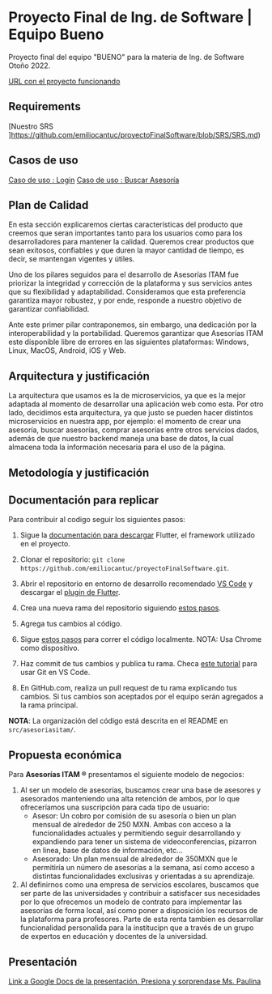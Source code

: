 # Proyecto Final de Ing. de Software | Equipo Bueno

Proyecto final del equipo "BUENO" para la materia de Ing. de Software Otoño 2022.

[URL con el proyecto funcionando](https://asesoriasitam.web.app/)

## Requirements

[Nuestro SRS ]https://github.com/emiliocantuc/proyectoFinalSoftware/blob/SRS/SRS.md)


## Casos de uso

[Caso de uso : Login](https://github.com/emiliocantuc/proyectoFinalSoftware/blob/main/Casos%20de%20uso%20Login.png)
[Caso de uso : Buscar Asesoría](https://github.com/emiliocantuc/proyectoFinalSoftware/blob/main/Casos%20de%20uso-Buscar%20Asesor%C3%ADa.png)

## Plan de Calidad

En esta sección explicaremos ciertas características del producto que creemos que seran importantes tanto para los usuarios como para los desarrolladores para mantener la calidad.
Queremos crear productos que sean exitosos, confiables y que duren la mayor cantidad de tiempo, es decir, se mantengan vigentes y útiles.

Uno de los pilares seguidos para el desarrollo de Asesorías ITAM fue priorizar la integridad y corrección de la plataforma y sus servicios antes que su flexibilidad y adaptabilidad. Consideramos que esta preferencia garantiza mayor robustez, y por ende, responde a nuestro objetivo de garantizar confiabilidad.

Ante este primer pilar contraponemos, sin embargo, una dedicación por la interoperabilidad y la portabilidad. Queremos garantizar que Asesorías ITAM este disponible libre de errores en las siguientes plataformas: Windows, Linux, MacOS, Android, iOS y Web.

## Arquitectura y justificación

La arquitectura que usamos es la de microservicios, ya que es la mejor adaptada al momento de desarrollar una aplicación web como esta. Por otro lado, decidimos esta arquitectura, ya que justo se pueden hacer distintos microservicios en nuestra app, por ejemplo: el momento de crear una asesoría, buscar asesorías, comprar asesorías entre otros servicios dados, además de que nuestro backend maneja una base de datos, la cual almacena toda la información necesaria para el uso de la página.

## Metodología y justificación



## Documentación para replicar

Para contribuir al codigo seguir los siguientes pasos:

1. Sigue la [documentación para descargar](https://docs.flutter.dev/get-started/install) Flutter, el framework utilizado en el proyecto.

2. Clonar el repositorio: `git clone https://github.com/emiliocantuc/proyectoFinalSoftware.git`.

3. Abrir el repositorio en entorno de desarrollo recomendado [VS Code](https://code.visualstudio.com/) y descargar el [plugin de Flutter](https://docs.flutter.dev/development/tools/vs-code).

4. Crea una nueva rama del repositorio siguiendo [estos pasos](https://dumbitdude.com/how-to-create-a-new-branch-using-visual-studio-code/).

5. Agrega tus cambios al código.

6. Sigue [estos pasos](https://docs.flutter.dev/development/tools/vs-code) para correr el código localmente. NOTA: Usa Chrome como dispositivo. 

7. Haz commit de tus cambios y publica tu rama. Checa [este tutorial](https://code.visualstudio.com/docs/sourcecontrol/overview) para usar Git en VS Code. 

8. En GitHub.com, realiza un pull request de tu rama explicando tus cambios. Si tus cambios son aceptados por el equipo serán agregados a la rama principal. 

**NOTA**: La organización del código está descrita en el README en `src/asesoriasitam/`.

## Propuesta económica
Para **Asesorías ITAM ®** presentamos el siguiente modelo de negocios:
1. Al ser un modelo de asesorías, buscamos crear una base de asesores y asesorados manteniendo una alta retención de ambos, por lo que ofreceríamos una suscripción para cada tipo de usuario:
    - Asesor: Un cobro por comisión de su asesoría o bien un plan mensual de alrededor de 250 MXN. Ambas con acceso a la funcionalidades actuales y permitiendo seguir desarrollando y expandiendo para tener un sistema de videoconferencias, pizarron en linea, base de datos de información, etc...
    - Asesorado: Un plan mensual de alrededor de 350MXN que le permitiría un número de asesorías a la semana, así como acceso a distintas funcionalidades exclusivas y orientadas a su aprendizaje.
 2. Al definirnos como una empresa de servicios escolares, buscamos que ser parte de las universidades y contribuir a satisfacer sus necesidades por lo que ofrecemos un modelo de contrato para implementar las asesorías de forma local, así como poner a disposición los recursos de la plataforma para profesores. Parte de esta renta tambien es desarrollar funcionalidad personalida para la institucipn que a través de un grupo de expertos en educación y docentes de la universidad.

## Presentación
[Link a Google Docs de la presentación. Presiona y sorprendase Ms. Paulina](https://docs.google.com/presentation/d/1Bu9jBGTcVGaqiuu9Snw94E8GHmIwlY1hy_BEB5NB3A4/edit#slide=id.p)

